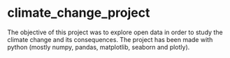 # climate_change_project
The objective of this project was to explore open data in order to study the climate change and its consequences. The project has been made with python (mostly numpy, pandas, matplotlib, seaborn and plotly).
